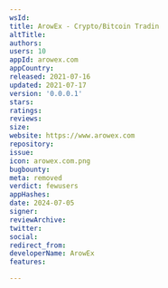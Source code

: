```yaml
---
wsId: 
title: ArowEx - Crypto/Bitcoin Tradin
altTitle: 
authors: 
users: 10
appId: arowex.com
appCountry: 
released: 2021-07-16
updated: 2021-07-17
version: '0.0.0.1'
stars: 
ratings: 
reviews: 
size: 
website: https://www.arowex.com
repository: 
issue: 
icon: arowex.com.png
bugbounty: 
meta: removed
verdict: fewusers
appHashes: 
date: 2024-07-05
signer: 
reviewArchive: 
twitter: 
social: 
redirect_from: 
developerName: ArowEx
features: 

---
```


